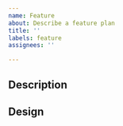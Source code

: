 ```yaml
---
name: Feature
about: Describe a feature plan
title: ''
labels: feature
assignees: ''

---
```


## Description

## Design
